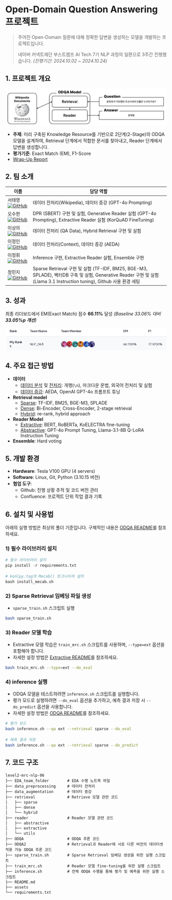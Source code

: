 # Open-Domain Question Answering 프로젝트
> 주어진 Open-Domain 질문에 대해 정확한 답변을 생성하는 모델을 개발하는 프로젝트입니다.
> 
> 네이버 커넥트재단 부스트캠프 AI Tech 7기 NLP 과정의 일환으로 3주간 진행했습니다. _(진행기간: 2024.10.02 ~ 2024.10.24)_

## 1. 프로젝트 개요
![ODQA 모델 흐름도](./assets/odqa_flowchart.png)

- **주제**: 미리 구축된 Knowledge Resource를 기반으로 2단계(2-Stage)의 ODQA 모델을 설계하여, Retrieval 단계에서 적합한 문서를 찾아내고, Reader 단계에서 답변을 생성합니다.
- **평가기준**: Exact Match (EM), F1-Score
- [Wrap-Up Report](./assets/wrapup_report.pdf)



## 2. 팀 소개

| 이름 | 담당 역할 |
| --- | --- |
| 서태영 [![GitHub](https://img.icons8.com/material-outlined/24/000000/github.png)](https://github.com/sty0507) | 데이터 전처리(Wikipedia), 데이터 증강 (GPT-4o Prompting) |
| 오수현 [![GitHub](https://img.icons8.com/material-outlined/24/000000/github.png)](https://github.com/ocean010315) | DPR (SBERT) 구현 및 실험, Generative Reader 실험 (GPT-4o Prompting), Extractive Reader 실험 (KorQuAD FineTuning) |
| 이상의 [![GitHub](https://img.icons8.com/material-outlined/24/000000/github.png)](https://github.com/LeSaUi) | 데이터 전처리 (QA Data), Hybrid Retrieval 구현 및 실험 |
| 이정인 [![GitHub](https://img.icons8.com/material-outlined/24/000000/github.png)](https://github.com/leeennn) | 데이터 전처리(Context), 데이터 증강 (AEDA) |
| 이정휘 [![GitHub](https://img.icons8.com/material-outlined/24/000000/github.png)](https://github.com/LeeJeongHwi) | Inference 구현, Extractive Reader 실험, Ensemble 구현 |
| 정민지 [![GitHub](https://img.icons8.com/material-outlined/24/000000/github.png)](https://github.com/minjijeong98) | Sparse Retrieval 구현 및 실험 (TF-IDF, BM25, BGE-M3, SPLADE), 벡터DB 구축 및 실험, Generative Reader 구현 및 실험(Llama 3.1 Instruction tuning), Github 사용 환경 세팅 |




## 3. 성과
최종 리더보드에서 EM(Exact Match) 점수 **66.11%** 달성 _(Baseline 33.06% 대비 **33.05%p 개선**)_

![리더보드 결과](/assets/leaderboard_score.png)


## 4. 주요 접근 방법
- **데이터**
	- [데이터 분석](./EDA_team_folder/) 및 [전처리](./data_preprocessing/): 개행(`\n`), 마크다운 문법, 외국어 전처리 및 실험
	- [데이터 증강](./data_augmentation/): AEDA, OpenAI GPT-4o 프롬프트 튜닝
- **Retrieval model**
	- [Sparse](./retrieval/sparse/README.md): TF-IDF, BM25, BGE-M3, SPLADE
	- [Dense](./retrieval/dense/README.md): Bi-Encoder, Cross-Encoder, 2-stage retrieval
	- [Hybrid](./retrieval/hybrid/readme.md): re-rank, hybrid approach
- **Reader Model**
	- [Extractive](./reader/extractive/README.md): BERT, RoBERTa, KoELECTRA fine-tuning
	- [Abstractive](./reader/abstractive/): GPT-4o Prompt Tuning, Llama-3.1-8B Q-LoRA Instruction Tuning
- **Ensemble**: Hard voting


## 5. 개발 환경
- **Hardware**: Tesla V100 GPU (4 servers)
- **Software**: Linux, Git, Python (3.10.15 버전)
- **협업 도구**: 
    - Github: 진행 상황 추적 및 코드 버전 관리
    - Confluence: 프로젝트 단위 작업 결과 기록

## 6. 설치 및 사용법
아래의 실행 방법은 최상위 폴더 기준입니다. 구체적인 내용은 [ODQA README](./ODQA/README.md)를 참조하세요.

### 1) 필수 라이브러리 설치
```python
# 필수 라이브러리 설치
pip install -r requirements.txt

# konlpy.tag의 Mecab() 토크나이저 설치
bash install_mecab.sh
```

### 2) Sparse Retrieval 임베딩 파일 생성
- `sparse_train.sh` 스크립트 실행

```bash
bash sparse_train.sh
```

### 3) Reader 모델 학습
- Extractive 모델 학습은 `train_mrc.sh` 스크립트를 사용하며, `--type=ext` 옵션을 포함해야 합니다.
- 자세한 설정 방법은 [Extractive README](./reader/extractive/README.md)를 참조하세요.

```bash
bash train_mrc.sh --type=ext --do_eval
```

### 4) inference 실행
- ODQA 모델을 테스트하려면 `inference.sh` 스크립트를 실행합니다.
- 평가 모드로 실행하려면 `--do_eval` 옵션을 추가하고, 예측 결과 저장 시 `--do_predict` 옵션을 사용합니다.
- 자세한 설정 방법은 [ODQA README](./ODQA/README.md)를 참조하세요.

```bash
# 평가 모드
bash inference.sh --qa ext --retrieval sparse --do_eval

# 예측 결과 저장
bash inference.sh --qa ext --retrieval sparse --do_predict
```

## 7. 코드 구조
```text
level2-mrc-nlp-06
├── EDA_team_folder        # EDA 수행 노트북 파일
├── data_preprocessing     # 데이터 전처리
├── data_augmentation      # 데이터 증강
├── retrieval              # Retrieve 모델 관련 코드
│   ├── sparse
│   ├── dense
│   └── hybrid
├── reader                 # Reader 모델 관련 코드
│   ├── abstractive
│   ├── extractive
│   └── utils
├── ODQA                   # ODQA 추론 코드
├── ODQA2                  # Retrieval과 Reader에 서로 다른 버전의 데이터셋 적용 가능 ODQA 추론 코드
├── sparse_train.sh        # Sparse Retrieval 임베딩 생성을 위한 실행 스크립트
├── train_mrc.sh           # Reader 모델 fine-tuning을 위한 실행 스크립트
├── inference.sh           # 전체 ODQA 수행을 통해 평가 및 예측을 위한 실행 스크립트
├── README.md
├── assets
└── requirements.txt
```
